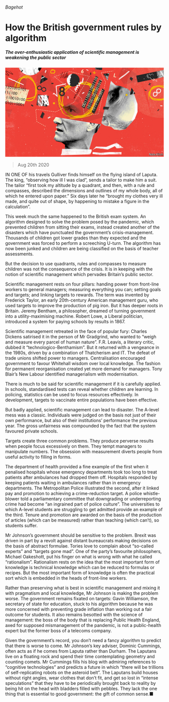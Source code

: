 ###### Bagehot

# How the British government rules by algorithm 

##### The over-enthusiastic application of scientific management is weakening the public sector 

![image](images/20200822_BRD000.jpg) 

> Aug 20th 2020 

IN ONE OF his travels Gulliver finds himself on the flying island of Laputa. The king, “observing how ill I was clad”, sends a tailor to make him a suit. The tailor “first took my altitude by a quadrant, and then, with a rule and compasses, described the dimensions and outlines of my whole body, all of which he entered upon paper.” Six days later he “brought my clothes very ill made, and quite out of shape, by happening to mistake a figure in the calculation”.

This week much the same happened to the British exam system. An algorithm designed to solve the problem posed by the pandemic, which prevented children from sitting their exams, instead created another of the disasters which have punctuated the government’s crisis-management. Thousands of children got lower grades than they expected and the government was forced to perform a screeching U-turn. The algorithm has now been junked and children are being classified on the basis of teacher assessments.


But the decision to use quadrants, rules and compasses to measure children was not the consequence of the crisis. It is in keeping with the notion of scientific management which pervades Britain’s public sector.

Scientific management rests on four pillars: handing power from front-line workers to general managers; measuring everything you can; setting goals and targets; and linking targets to rewards. The term was invented by Frederick Taylor, an early 20th-century American management guru, who used targets to improve the production of pig iron. But it has deeper roots in Britain. Jeremy Bentham, a philosopher, dreamed of turning government into a utility-maximising machine. Robert Lowe, a Liberal politician, introduced a system for paying schools by results in 1867.

Scientific management retreated in the face of popular fury: Charles Dickens satirised it in the person of Mr Gradgrind, who wanted to “weigh and measure every parcel of human nature”. F.R. Leavis, a literary critic, dubbed it “technologico-Benthamism”. But it returned with a vengeance in the 1980s, driven by a combination of Thatcherism and IT. The defeat of trade unions shifted power to managers. Centralisation encouraged government to favour Whitehall wisdom over local knowledge. The fashion for permanent reorganisation created yet more demand for managers. Tony Blair’s New Labour identified managerialism with modernisation.

There is much to be said for scientific management if it is carefully applied. In schools, standardised tests can reveal whether children are learning. In policing, statistics can be used to focus resources effectively. In development, targets to vaccinate entire populations have been effective.

But badly applied, scientific management can lead to disaster. The A-level mess was a classic. Individuals were judged on the basis not just of their own performance, but also of their institutions’ performance the previous year. The gross unfairness was compounded by the fact that the system favoured private schools.

Targets create three common problems. They produce perverse results when people focus excessively on them. They tempt managers to manipulate numbers. The obsession with measurement diverts people from useful activity to filling in forms.

The department of health provided a fine example of the first when it penalised hospitals whose emergency departments took too long to treat patients after ambulances had dropped them off. Hospitals responded by keeping patients waiting in ambulances rather than in emergency departments. The Metropolitan Police illustrated the second, after it linked pay and promotion to achieving a crime-reduction target. A police whistle-blower told a parliamentary committee that downgrading or underreporting crime had become “an ingrained part of police culture”. The universities to which A-level students are struggling to get admitted provide an example of the third. Tenure and promotion are awarded on the basis of the production of articles (which can be measured) rather than teaching (which can’t), so students suffer.

Mr Johnson’s government should be sensitive to the problem. Brexit was driven in part by a revolt against distant bureaucrats making decisions on the basis of abstract formulae. Tories love to complain about “so-called experts” and “targets gone mad”. One of the party’s favourite philosophers, Michael Oakeshott, put his finger on what is wrong with what he called “rationalism”. Rationalism rests on the idea that the most important form of knowledge is technical knowledge which can be reduced to formulas or recipes. But the most important form of knowledge is often the practical sort which is embedded in the heads of front-line workers.

Rather than preserving what is best in scientific management and mixing it with pragmatism and local knowledge, Mr Johnson is making the problem worse. The government remains fixated on targets: Gavin Williamson, the secretary of state for education, stuck to his algorithm because he was more concerned with preventing grade inflation than working out a fair outcome for students. It also remains besotted with the science of management: the boss of the body that is replacing Public Health England, axed for supposed mismanagement of the pandemic, is not a public-health expert but the former boss of a telecoms company.

Given the government’s record, you don’t need a fancy algorithm to predict that there is worse to come. Mr Johnson’s key adviser, Dominic Cummings, often acts as if he comes from Laputa rather than Durham. The Laputans live on a floating rock and spend their time contemplating geometry and counting comets. Mr Cummings fills his blog with admiring references to “cognitive technologies” and predicts a future in which “there will be trillions of self-replicating robots on the asteroid belt”. The Laputans build houses without right angles, wear clothes that don’t fit, and get so lost in “intense speculations” that they have to be periodically brought back to reality by being hit on the head with bladders filled with pebbles. They lack the one thing that is essential to good government: the gift of common sense.■

